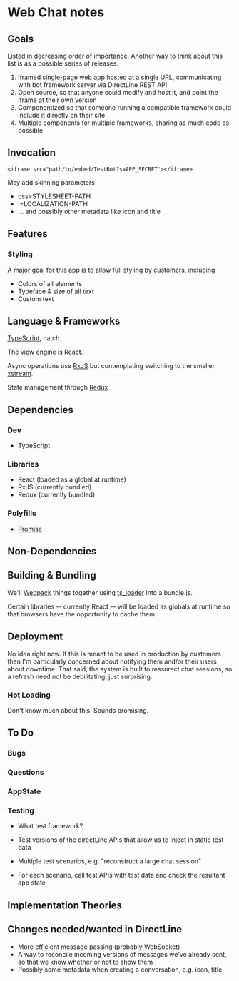 # Web Chat notes

## Goals

Listed in decreasing order of importance. Another way to think about this list is as a possible series of releases. 

1. iframed single-page web app hosted at a single URL, communicating with bot framework server via DirectLine REST API.
2. Open source, so that anyone could modify and host it, and point the iframe at their own version
3. Componentized so that someone running a compatible framework could include it directly on their site
4. Multiple components for multiple frameworks, sharing as much code as possible

## Invocation

    <iframe src="path/to/embed/TestBot?s=APP_SECRET'></iframe>

May add skinning parameters

* css=STYLESHEET-PATH
* l=LOCALIZATION-PATH
* ... and possibly other metadata like icon and title

## Features

### Styling

A major goal for this app is to allow full styling by customers, including
* Colors of all elements
* Typeface & size of all text
* Custom text 

## Language & Frameworks

[TypeScript](https://www.typescriptlang.org), natch.

The view engine is [React](https://facebook.github.io/react/).

Async operations use [RxJS](http://reactivex.io/rxjs) but contemplating switching to the smaller [xstream](https://github.com/staltz/xstream).

State management through [Redux](http://redux.js.org)

## Dependencies

### Dev

* TypeScript

### Libraries

* React (loaded as a global at runtime)
* RxJS (currently bundled)
* Redux (currently bundled)

### Polyfills

* [Promise](https://github.com/then/promise)

## Non-Dependencies

## Building & Bundling

We'll [Webpack](http://webpack.github.io) things together using [ts_loader](https://github.com/TypeStrong/ts-loader) into a bundle.js.

Certain libraries -- currently React -- will be loaded as globals at runtime so that browsers have the opportunity to cache them.

## Deployment

No idea right now. If this is meant to be used in production by customers then I'm particularly concerned about notifying them and/or their users about downtime.
That said, the system is built to ressurect chat sessions, so a refresh need not be debilitating, just surprising.  

### Hot Loading

Don't know much about this. Sounds promising.

## To Do

### Bugs

### Questions

### AppState 

### Testing

* What test framework?

* Test versions of the directLine APIs that allow us to inject in static test data
* Multiple test scenarios, e.g. "reconstruct a large chat session"
* For each scenario, call test APIs with test data and check the resultant app state

## Implementation Theories

## Changes needed/wanted in DirectLine

* More efficient message passing (probably WebSocket)
* A way to reconcile incoming versions of messages we've already sent, so that we know whether or not to show them
* Possibly some metadata when creating a conversation, e.g. icon, title

